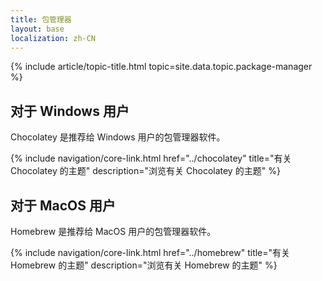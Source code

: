 ```yaml
---
title: 包管理器
layout: base
localization: zh-CN
---
```


{% include article/topic-title.html
  topic=site.data.topic.package-manager
%}

## 对于 Windows 用户

Chocolatey 是推荐给 Windows 用户的包管理器软件。

{% include navigation/core-link.html
    href="../chocolatey"
    title="有关 Chocolatey 的主题"
    description="浏览有关 Chocolatey 的主题"
%}

## 对于 MacOS 用户

Homebrew 是推荐给 MacOS 用户的包管理器软件。

{% include navigation/core-link.html
    href="../homebrew"
    title="有关 Homebrew 的主题"
    description="浏览有关 Homebrew 的主题"
%}
